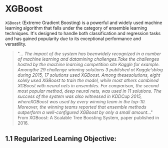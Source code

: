 # XGBoost
`XGBoost` (Extreme Gradient Boosting) is a powerful and widely used machine learning algorithm that falls under the category of ensemble learning techniques.
It's designed to handle both classification and regression tasks and has gained popularity due to its exceptional performance and versatility.


>"... _The impact of the system has beenwidely recognized in a number of machine learning and datamining challenges.Take the challenges hosted by the machine learning competition site Kaggle for example.
 Amongthe 29 challenge winning solutions 3 published at Kaggle’sblog during 2015, 17 solutions used XGBoost. Among thesesolutions, eight solely used XGBoost to train the model,
 while most others combined XGBoost with neural nets in ensembles. For comparison, the second most popular method, deep neural nets, was used in 11 solutions. The success
 of the system was also witnessed in KDDCup 2015, whereXGBoost was used by every winning team in the top-10. Moreover, the winning teams reported that ensemble methods outperform a well-configured 
 XGBoost by only a small
amount_..." From XGBoost: A Scalable Tree Boosting System, paper published in 2016.


## 1.1 Regularized Learning Objective:

